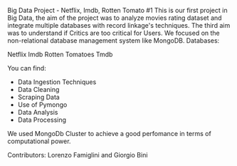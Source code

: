 Big Data Project - Netflix, Imdb, Rotten Tomato #1
This is our first project in Big Data, the aim of the project was to analyze movies rating dataset and integrate multiple databases with record linkage's techniques. 
The third aim was to understand if Critics are too critical for Users. We focused on the non-relational database management system like MongoDB. 
Databases:

Netflix
Imdb
Rotten Tomatoes
Tmdb

You can find: 

- Data Ingestion Techniques 
- Data Cleaning
- Scraping Data
- Use of Pymongo
- Data Analysis 
- Data Processing

We used MongoDb Cluster to achieve a good perfomance in terms of computational power. 


Contributors: Lorenzo Famiglini and Giorgio Bini
